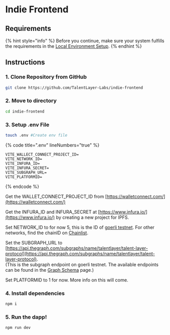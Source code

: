 # Indie Frontend

## Requirements

{% hint style="info" %}
Before you continue, make sure your system fulfills the requirements in the [Local Environment Setup](https://app.gitbook.com/o/uoAYI2Mv1g6UqAhiHLVU/s/LxwTmt3MOuMIlBTH8NKY/\~/changes/ea66kIRjVFnvwwnI8she/guides/local-environment-setup).
{% endhint %}

## Instructions

### 1. Clone Repository from GitHub

```bash
git clone https://github.com/TalentLayer-Labs/indie-frontend
```

### 2. Move to directory

```bash
cd indie-frontend
```

### 3. Setup .env File

```bash
touch .env #Create env file
```

{% code title=".env" lineNumbers="true" %}
```
VITE_WALLECT_CONNECT_PROJECT_ID=
VITE_NETWORK_ID=
VITE_INFURA_ID=
VITE_INFURA_SECRET=
VITE_SUBGRAPH_URL=
VITE_PLATFORMID=
```
{% endcode %}

Get the WALLET\_CONNECT\_PROJECT\_ID from  [https://walletconnect.com/](https://walletconnect.com/)

Get the INFURA\_ID and INFURA\_SECRET at [https://www.infura.io/](https://www.infura.io/) by creating a new project for IPFS.

Set NETWORK\_ID to for now 5, this is the ID of [goerli testnet](https://goerli.net/). For other networks, find the chainID on [Chainlist](https://chainlist.org/).&#x20;

Set the SUBGRAPH\_URL to [https://api.thegraph.com/subgraphs/name/talentlayer/talent-layer-protocol](https://api.thegraph.com/subgraphs/name/talentlayer/talent-layer-protocol). \
(This is the subgraph endpoint on goerli testnet. The available endpoints can be found in the [Graph Schema](../talentlayer-id-subgraph/graph-schema.md) page.)

Set PLATFORMID to 1 for now. More info on this will come.

### 4. Install dependencies

```bash
npm i
```

### 5. Run the dapp!

```bash
npm run dev
```
